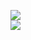 [![](https://img.shields.io/badge/Made%20With-Github%20Spray-lightgrey.svg?style=for-the-badge&logo=github)](https://github.com/Annihil/github-spray#8284)  
[![](https://i.imgur.com/2DrTn0Z.gif)](https://github.com/Annihil/github-spray)